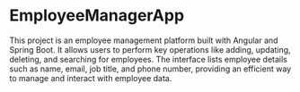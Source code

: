 # EmployeeManagerApp
This project is an employee management platform built with Angular and Spring Boot. It allows users to perform key operations like adding, updating, deleting, and searching for employees. The interface lists employee details such as name, email, job title, and phone number, providing an efficient way to manage and interact with employee data.
